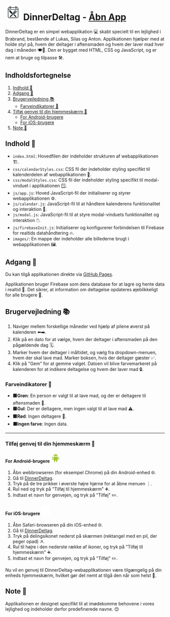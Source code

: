 # <img src="./images/DinnerDeltag-logo.png" alt="DinnerDeltag Logo" width="50"/> DinnerDeltag - [Åbn App](https://lukasjp11.github.io/DinnerDeltag/)

DinnerDeltag er en simpel webapplikation 💻 skabt specielt til en lejlighed i Brabrand, bestående af Lukas, Silas og Anton. Applikationen hjælper med at holde styr på, hvem der deltager i aftensmaden og hvem der laver mad hver dag i måneden 🍽️📅. Den er bygget med HTML, CSS og JavaScript, og er nem at bruge og tilpasse 🛠️.

## Indholdsfortegnelse

1. [Indhold 📖](#indhold)
2. [Adgang 🚪](#adgang)
3. [Brugervejledning 📚](#brugervejledning)
    - [Farveindikatorer 🎨](#farveindikatorer)
4. [Tilføj genvej til din hjemmeskærm 📱](#tilføj-genvej-til-din-hjemmeskærm)
    - [For Android-brugere](#for-android-brugere)
    - [For iOS-brugere](#for-ios-brugere)
5. [Note 📌](#note)

## Indhold 📖 <a name="indhold"></a>

- `index.html`: Hovedfilen der indeholder strukturen af webapplikationen 🏗️.
- `css/calendarStyles.css`: CSS fil der indeholder styling specifikt til kalenderdelen af webapplikationen 📅.
- `css/modalStyles.css`: CSS fil der indeholder styling specifikt til modal-vinduet i applikationen 🪟.
- `js/app.js`: Hoved JavaScript-fil der initialiserer og styrer webapplikationen ⚙️.
- `js/calendar.js`: JavaScript-fil til at håndtere kalenderens funktionalitet og interaktion 📆.
- `js/modal.js`: JavaScript-fil til at styre modal-vinduets funktionalitet og interaktion 🖱️.
- `js/firebaseInit.js`: Initialiserer og konfigurerer forbindelsen til Firebase for realtids datahåndtering 🔥.
- `images/`: En mappe der indeholder alle billederne brugt i webapplikationen 🖼️.

## Adgang 🚪 <a name="adgang"></a>

Du kan tilgå applikationen direkte via [GitHub Pages](https://lukasjp11.github.io/DinnerDeltag/).

Applikationen bruger Firebase som dens database for at lagre og hente data i realtid 🔄. Det sikrer, at information om deltagelse opdateres øjeblikkeligt for alle brugere 👥.

## Brugervejledning 📚 <a name="brugervejledning"></a>

1. Naviger mellem forskellige måneder ved hjælp af pilene øverst på kalenderen ⬅️➡️.
2. Klik på en dato for at vælge, hvem der deltager i aftensmaden på den pågældende dag 🗓️.
3. Marker hvem der deltager i måltidet, og vælg fra dropdown-menuen, hvem der skal lave mad. Marker boksen, hvis der deltager gæster ✅.
4. Klik på "Gem" for at gemme valget. Datoen vil blive farvemarkeret på kalenderen for at indikere deltagelse og hvem der laver mad 🔒.

### Farveindikatorer 🎨 <a name="farveindikatorer"></a>

- **🟩Grøn**: En person er valgt til at lave mad, og der er deltagere til aftensmaden 🍲.
- **🟨Gul**: Der er deltagere, men ingen valgt til at lave mad ⚠️.
- **🟥Rød**: Ingen deltagere 🚫.
- **⬛Ingen farve**: Ingen data.

---

### Tilføj genvej til din hjemmeskærm 📱 <a name="tilføj-genvej-til-din-hjemmeskærm"></a>

#### For Android-brugere <a name="for-android-brugere"></a> ![Android Logo](./images/android-logo.png)

1. Åbn webbrowseren (for eksempel Chrome) på din Android-enhed 🌐.
2. Gå til [DinnerDeltag](https://lukasjp11.github.io/DinnerDeltag/).
3. Tryk på de tre prikker i øverste højre hjørne for at åbne menuen ⋮.
4. Rul ned og tryk på "Tilføj til hjemmeskærm" ➕.
5. Indtast et navn for genvejen, og tryk på "Tilføj" ✏️.

#### For iOS-brugere <a name="for-ios-brugere"></a> ![Apple Logo](./images/apple-logo.png)

1. Åbn Safari-browseren på din iOS-enhed 🌐.
2. Gå til [DinnerDeltag](https://lukasjp11.github.io/DinnerDeltag/).
3. Tryk på delingsikonet nederst på skærmen (rektangel med en pil, der peger opad) ↗️.
4. Rul til højre i den nederste række af ikoner, og tryk på "Tilføj til hjemmeskærm" ➕.
5. Indtast et navn for genvejen, og tryk på "Tilføj" ✏️.

Nu vil en genvej til DinnerDeltag-webapplikationen være tilgængelig på din enheds hjemmeskærm, hvilket gør det nemt at tilgå den når som helst 🔖.

## Note 📌 <a name="note"></a>

Applikationen er designet specifikt til at imødekomme behovene i vores lejlighed og indeholder derfor predefinerede navne. 😊
